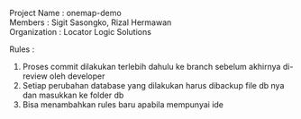 Project Name    : onemap-demo<br>
Members         : Sigit Sasongko, Rizal Hermawan<br>
Organization    : Locator Logic Solutions<br>

Rules : 

1. Proses commit dilakukan terlebih dahulu ke branch sebelum akhirnya di-review oleh developer
2. Setiap perubahan database yang dilakukan harus dibackup file db nya dan masukkan ke folder db
3. Bisa menambahkan rules baru apabila mempunyai ide

